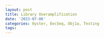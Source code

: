 ```yaml
---
layout: post
title: Library Overamplification
date: '2023-07-06'
categories: Oyster, EecSeq, Obj1a, Testing
tags: 
---
```

